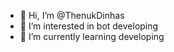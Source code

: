- 👋 Hi, I’m @ThenukDinhas
- 👀 I’m interested in bot developing
- 🌱 I’m currently learning developing


<!---
ThenukDinhas/ThenukDinhas is a ✨ special ✨ repository because its `README.md` (this file) appears on your GitHub profile.
You can click the Preview link to take a look at your changes.
--->
